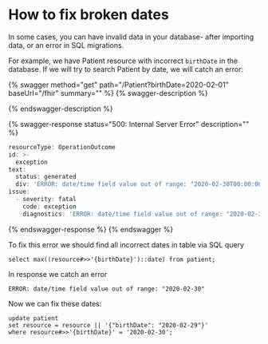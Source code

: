 # How to fix broken dates

In some cases, you can have invalid data in your database- after importing data, or an error in SQL migrations.

For example, we have Patient resource with incorrect `birthDate` in the database. If we will try to search Patient by date, we will catch an error:

{% swagger method="get" path="/Patient?birthDate=2020-02-01" baseUrl="/fhir" summary="" %}
{% swagger-description %}

{% endswagger-description %}

{% swagger-response status="500: Internal Server Error" description="" %}
```javascript
resourceType: OperationOutcome
id: >-
  exception
text:
  status: generated
  div: 'ERROR: date/time field value out of range: "2020-02-30T00:00:00"'
issue:
  - severity: fatal
    code: exception
    diagnostics: 'ERROR: date/time field value out of range: "2020-02-30T00:00:00"'
```
{% endswagger-response %}
{% endswagger %}

To fix this error we should find all incorrect dates in table via SQL query

```
select max((resource#>>'{birthDate}')::date) from patient;
```

In response we catch an error&#x20;

```
ERROR: date/time field value out of range: "2020-02-30"
```

Now we can fix these dates:

```
update patient
set resource = resource || '{"birthDate": "2020-02-29"}'
where resource#>>'{birthDate}' = '2020-02-30';
```



